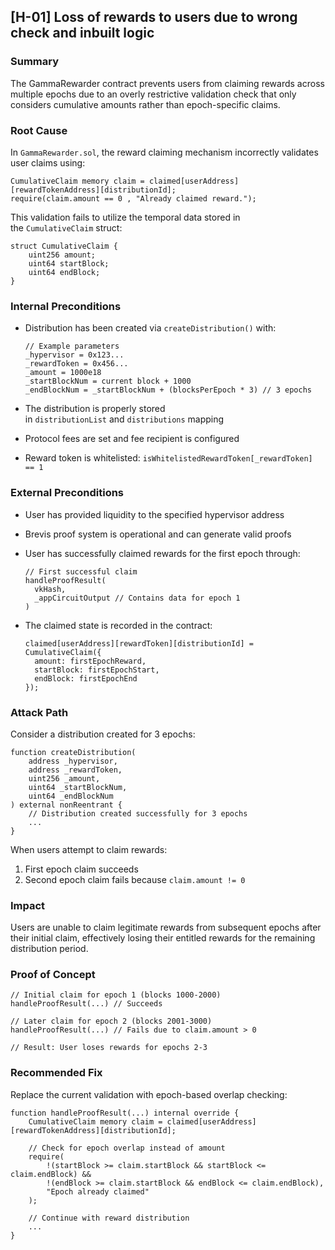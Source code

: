 ## [H-01] Loss of rewards to users due to wrong check and inbuilt logic

### Summary

The GammaRewarder contract prevents users from claiming rewards across multiple epochs due to an overly restrictive validation check that only considers cumulative amounts rather than epoch-specific claims.

### Root Cause

In `GammaRewarder.sol`, the reward claiming mechanism incorrectly validates user claims using:

```solidity
CumulativeClaim memory claim = claimed[userAddress][rewardTokenAddress][distributionId];
require(claim.amount == 0 , "Already claimed reward.");
```


This validation fails to utilize the temporal data stored in the `CumulativeClaim` struct:

```solidity
struct CumulativeClaim {
    uint256 amount;
    uint64 startBlock;
    uint64 endBlock;
}
```

### Internal Preconditions

- Distribution has been created via `createDistribution()` with:
    
    ```solidity
    // Example parameters
    _hypervisor = 0x123...
    _rewardToken = 0x456...
    _amount = 1000e18
    _startBlockNum = current block + 1000
    _endBlockNum = _startBlockNum + (blocksPerEpoch * 3) // 3 epochs
    ```
    
    
- The distribution is properly stored in `distributionList` and `distributions` mapping
- Protocol fees are set and fee recipient is configured
- Reward token is whitelisted: `isWhitelistedRewardToken[_rewardToken] == 1`

### External Preconditions

- User has provided liquidity to the specified hypervisor address
- Brevis proof system is operational and can generate valid proofs
- User has successfully claimed rewards for the first epoch through:
    
    ```solidity
    // First successful claim
    handleProofResult(
      vkHash,
      _appCircuitOutput // Contains data for epoch 1
    )
    ```
    
    
- The claimed state is recorded in the contract:
    
    ```solidity
    claimed[userAddress][rewardToken][distributionId] = CumulativeClaim({
      amount: firstEpochReward,
      startBlock: firstEpochStart,
      endBlock: firstEpochEnd
    });
    ```
    

### Attack Path

Consider a distribution created for 3 epochs:

```solidity
function createDistribution(
    address _hypervisor,
    address _rewardToken,
    uint256 _amount,
    uint64 _startBlockNum,
    uint64 _endBlockNum
) external nonReentrant {
    // Distribution created successfully for 3 epochs
    ...
}
```


When users attempt to claim rewards:

1. First epoch claim succeeds
2. Second epoch claim fails because `claim.amount != 0`

### Impact

Users are unable to claim legitimate rewards from subsequent epochs after their initial claim, effectively losing their entitled rewards for the remaining distribution period.

### Proof of Concept

```solidity
// Initial claim for epoch 1 (blocks 1000-2000)
handleProofResult(...) // Succeeds

// Later claim for epoch 2 (blocks 2001-3000)
handleProofResult(...) // Fails due to claim.amount > 0

// Result: User loses rewards for epochs 2-3
```

### Recommended Fix

Replace the current validation with epoch-based overlap checking:

```solidity
function handleProofResult(...) internal override {
    CumulativeClaim memory claim = claimed[userAddress][rewardTokenAddress][distributionId];
    
    // Check for epoch overlap instead of amount
    require(
        !(startBlock >= claim.startBlock && startBlock <= claim.endBlock) &&
        !(endBlock >= claim.startBlock && endBlock <= claim.endBlock),
        "Epoch already claimed"
    );
    
    // Continue with reward distribution
    ...
}
```


